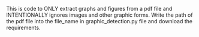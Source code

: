 This is code to ONLY  extract graphs and figures from a pdf file and INTENTIONALLY ignores images and other graphic forms. 
Write the path of the pdf file into the file_name in graphic_detection.py file and download the requirements.  
